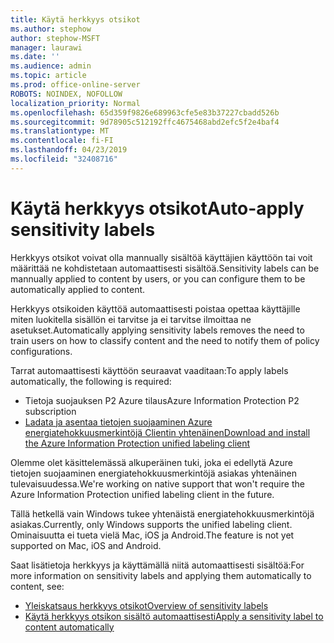 ```yaml
---
title: Käytä herkkyys otsikot
ms.author: stephow
author: stephow-MSFT
manager: laurawi
ms.date: ''
ms.audience: admin
ms.topic: article
ms.prod: office-online-server
ROBOTS: NOINDEX, NOFOLLOW
localization_priority: Normal
ms.openlocfilehash: 65d359f9826e689963cfe5e83b37227cbadd526b
ms.sourcegitcommit: 9d78905c512192ffc4675468abd2efc5f2e4baf4
ms.translationtype: MT
ms.contentlocale: fi-FI
ms.lasthandoff: 04/23/2019
ms.locfileid: "32408716"
---
```

# <a name="auto-apply-sensitivity-labels"></a><span data-ttu-id="bc66d-102">Käytä herkkyys otsikot</span><span class="sxs-lookup"><span data-stu-id="bc66d-102">Auto-apply sensitivity labels</span></span>

<span data-ttu-id="bc66d-103">Herkkyys otsikot voivat olla mannually sisältöä käyttäjien käyttöön tai voit määrittää ne kohdistetaan automaattisesti sisältöä.</span><span class="sxs-lookup"><span data-stu-id="bc66d-103">Sensitivity labels can be mannually applied to content by users, or you can configure them to be automatically applied to content.</span></span>

<span data-ttu-id="bc66d-104">Herkkyys otsikoiden käyttöä automaattisesti poistaa opettaa käyttäjille miten luokitella sisällön ei tarvitse ja ei tarvitse ilmoittaa ne asetukset.</span><span class="sxs-lookup"><span data-stu-id="bc66d-104">Automatically applying sensitivity labels removes the need to train users on how to classify content and the need to notify them of policy configurations.</span></span>

<span data-ttu-id="bc66d-105">Tarrat automaattisesti käyttöön seuraavat vaaditaan:</span><span class="sxs-lookup"><span data-stu-id="bc66d-105">To apply labels automatically, the following is required:</span></span>

- <span data-ttu-id="bc66d-106">Tietoja suojauksen P2 Azure tilaus</span><span class="sxs-lookup"><span data-stu-id="bc66d-106">Azure Information Protection P2 subscription</span></span>
- [<span data-ttu-id="bc66d-107">Ladata ja asentaa tietojen suojaaminen Azure energiatehokkuusmerkintöjä Clientin yhtenäinen</span><span class="sxs-lookup"><span data-stu-id="bc66d-107">Download and install the Azure Information Protection unified labeling client</span></span>](https://docs.microsoft.com/en-us/azure/information-protection/rms-client/install-unifiedlabelingclient-app)

<span data-ttu-id="bc66d-108">Olemme olet käsittelemässä alkuperäinen tuki, joka ei edellytä Azure tietojen suojaaminen energiatehokkuusmerkintöjä asiakas yhtenäinen tulevaisuudessa.</span><span class="sxs-lookup"><span data-stu-id="bc66d-108">We're working on native support that won't require the Azure Information Protection unified labeling client in the future.</span></span>

<span data-ttu-id="bc66d-109">Tällä hetkellä vain Windows tukee yhtenäistä energiatehokkuusmerkintöjä asiakas.</span><span class="sxs-lookup"><span data-stu-id="bc66d-109">Currently, only Windows supports the unified labeling client.</span></span>  <span data-ttu-id="bc66d-110">Ominaisuutta ei tueta vielä Mac, iOS ja Android.</span><span class="sxs-lookup"><span data-stu-id="bc66d-110">The feature is not yet supported on Mac, iOS and Android.</span></span>

<span data-ttu-id="bc66d-111">Saat lisätietoja herkkyys ja käyttämällä niitä automaattisesti sisältöä:</span><span class="sxs-lookup"><span data-stu-id="bc66d-111">For more information on sensitivity labels and applying them automatically to content,  see:</span></span>

- [<span data-ttu-id="bc66d-112">Yleiskatsaus herkkyys otsikot</span><span class="sxs-lookup"><span data-stu-id="bc66d-112">Overview of sensitivity labels</span></span>](https://docs.microsoft.com/en-us/office365/securitycompliance/sensitivity-labels)
- [<span data-ttu-id="bc66d-113">Käytä herkkyys otsikon sisältö automaattisesti</span><span class="sxs-lookup"><span data-stu-id="bc66d-113">Apply a sensitivity label to content automatically</span></span>](https://docs.microsoft.com/en-us/office365/securitycompliance/apply_sensitivity_label_automatically)